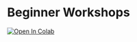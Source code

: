 # Beginner Workshops

<a target="_blank" href="https://colab.research.google.com/github/BristolDataScienceSociety/Workshop2025-26/blob/main/Beginner%20Workshops/Workshop1-3.ipynb">
  <img src="https://colab.research.google.com/assets/colab-badge.svg" alt="Open In Colab"/>
</a>

